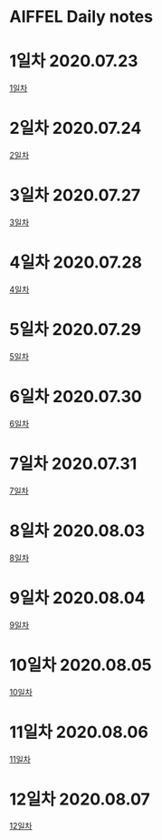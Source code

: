 AIFFEL Daily notes
=========

# 1일차 2020.07.23
[1일차](https://www.notion.so/bluecandle/AIFFEL-1-2020-07-23-28eef6bc4b544ebca6885c0600953460)

# 2일차 2020.07.24
[2일차](https://www.notion.so/bluecandle/AIFFEL-2-2020-07-24-326054b21f794065ac58cd4f70b9ba3f)

# 3일차 2020.07.27
[3일차](https://www.notion.so/bluecandle/AIFFEL-3-2020-07-27-f345447195cc43e6be6b26024cb7549a)

# 4일차 2020.07.28
[4일차](https://www.notion.so/bluecandle/AIFFEL_4-2020-07-28-e6b4be4727cd49608a5fb5fa436c14fa)

# 5일차 2020.07.29
[5일차](https://www.notion.so/bluecandle/AIFFEL_5-2020-07-29-37753e0302874da5acfa071a81e27b5c)

# 6일차 2020.07.30
[6일차](https://www.notion.so/bluecandle/AIFFE_6-2020-07-30-b3ae74b468014969a667e4d97cee7069)

# 7일차 2020.07.31
[7일차](https://www.notion.so/bluecandle/AIFFEL_7-2020-07-31-73965a729425433ab802565a887116ca)

# 8일차 2020.08.03
[8일차](https://www.notion.so/bluecandle/AIFFEL_8-2020-08-03-a29b47c70adc4983a6693a639fb3d610)

# 9일차 2020.08.04
[9일차](https://www.notion.so/bluecandle/AIFFEL_9-2020-08-04-457ca363ca63416a842fa68c0901023e)

# 10일차 2020.08.05
[10일차](https://www.notion.so/bluecandle/AIFFEL_10-2020-08-05-2207e195c1384db8a4454183363b2acb)

# 11일차 2020.08.06
[11일차](https://www.notion.so/bluecandle/AIFFEL_11-2020-08-06-1fbf9b6cf3c04287b89df092457cced7)

# 12일차 2020.08.07
[12일차](https://www.notion.so/bluecandle/AIFFEL_12-2020-08-07-e066f6e95aca45aca0baed0878450c03)


